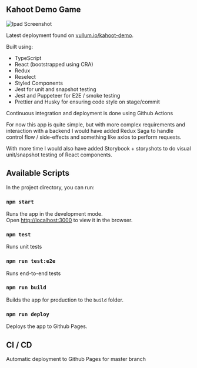 ## Kahoot Demo Game

![Ipad Screenshot](https://i.ibb.co/QbBsGMq/Skjermbilde-2020-09-06-kl-19-28-40.png)

Latest deployment found on [vullum.io/kahoot-demo](https://www.vullum.io/kahoot-demo).

Built using:

- TypeScript
- React (bootstrapped using CRA)
- Redux
- Reselect
- Styled Components
- Jest for unit and snapshot testing
- Jest and Puppeteer for E2E / smoke testing
- Prettier and Husky for ensuring code style on stage/commit

Continuous integration and deployment is done using Github Actions

For now this app is quite simple, but with more complex requirements and interaction with a backend I would have added Redux Saga to handle control flow / side-effects and something like axios to perform requests.

With more time I would also have added Storybook + storyshots to do visual unit/snapshot testing of React components.

## Available Scripts

In the project directory, you can run:

### `npm start`

Runs the app in the development mode.<br />
Open [http://localhost:3000](http://localhost:3000) to view it in the browser.

### `npm test`

Runs unit tests<br />

### `npm run test:e2e`

Runs end-to-end tests<br />

### `npm run build`

Builds the app for production to the `build` folder.<br />

### `npm run deploy`

Deploys the app to Github Pages.

## CI / CD

Automatic deployment to Github Pages for master branch
